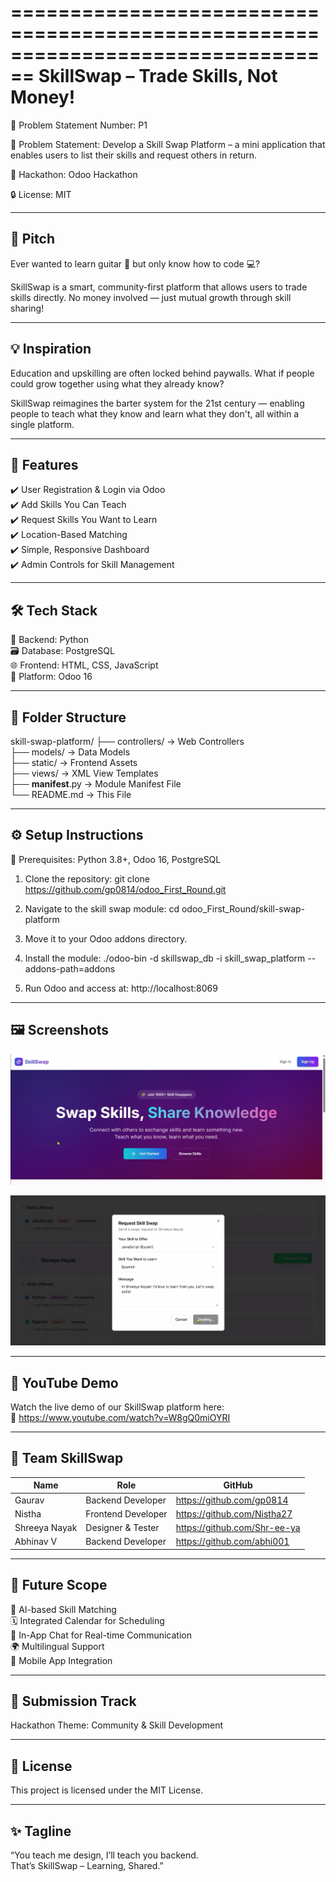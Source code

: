 ================================================================================
                              SkillSwap – Trade Skills, Not Money!
================================================================================

📌 Problem Statement Number: P1

📌 Problem Statement:
Develop a Skill Swap Platform – a mini application that enables users to list 
their skills and request others in return.

🎯 Hackathon: Odoo Hackathon

🔒 License: MIT

--------------------------------------------------------------------------------
🧠 Pitch
--------------------------------------------------------------------------------
Ever wanted to learn guitar 🎸 but only know how to code 💻?

SkillSwap is a smart, community-first platform that allows users to trade 
skills directly. No money involved — just mutual growth through skill sharing!

--------------------------------------------------------------------------------
💡 Inspiration
--------------------------------------------------------------------------------
Education and upskilling are often locked behind paywalls. What if people could
grow together using what they already know?

SkillSwap reimagines the barter system for the 21st century — enabling people 
to teach what they know and learn what they don't, all within a single platform.

--------------------------------------------------------------------------------
🌟 Features
--------------------------------------------------------------------------------
✔️ User Registration & Login via Odoo  
✔️ Add Skills You Can Teach  
✔️ Request Skills You Want to Learn  
✔️ Location-Based Matching  
✔️ Simple, Responsive Dashboard  
✔️ Admin Controls for Skill Management

--------------------------------------------------------------------------------
🛠️ Tech Stack
--------------------------------------------------------------------------------
🔧 Backend: Python   
🗃️ Database: PostgreSQL  
🌐 Frontend: HTML, CSS, JavaScript  
🧱 Platform: Odoo 16

--------------------------------------------------------------------------------
📁 Folder Structure
--------------------------------------------------------------------------------
skill-swap-platform/
├── controllers/         -> Web Controllers  
├── models/              -> Data Models  
├── static/              -> Frontend Assets   
├── views/               -> XML View Templates  
├── __manifest__.py      -> Module Manifest File  
└── README.md            -> This File

--------------------------------------------------------------------------------
⚙️ Setup Instructions
--------------------------------------------------------------------------------
🔹 Prerequisites: Python 3.8+, Odoo 16, PostgreSQL

1. Clone the repository:
   git clone https://github.com/gp0814/odoo_First_Round.git

2. Navigate to the skill swap module:
   cd odoo_First_Round/skill-swap-platform

3. Move it to your Odoo addons directory.

4. Install the module:
   ./odoo-bin -d skillswap_db -i skill_swap_platform --addons-path=addons

5. Run Odoo and access at:
   http://localhost:8069

--------------------------------------------------------------------------------
🖼️ Screenshots 
--------------------------------------------------------------------------------
![Screenshot](https://github.com/gp0814/odoo_First_Round/blob/main/skill-swap-platform/skillswap.png)

![Request Screen](https://github.com/gp0814/odoo_First_Round/blob/main/skill-swap-platform/request%20skill.png)

--------------------------------------------------------------------------------
🎥 YouTube Demo
--------------------------------------------------------------------------------
Watch the live demo of our SkillSwap platform here:  
🔗 https://www.youtube.com/watch?v=W8gQ0miOYRI

--------------------------------------------------------------------------------
👥 Team SkillSwap
--------------------------------------------------------------------------------
| Name           | Role               | GitHub                          |
|----------------|--------------------|----------------------------------|
| Gaurav         | Backend Developer  | https://github.com/gp0814       |
| Nistha         | Frontend Developer | https://github.com/Nistha27     |
| Shreeya Nayak  | Designer & Tester  | https://github.com/Shr-ee-ya    |
| Abhinav V      | Backend Developer  | https://github.com/abhi001      |

--------------------------------------------------------------------------------
🚀 Future Scope
--------------------------------------------------------------------------------
🔮 AI-based Skill Matching  
🗓️ Integrated Calendar for Scheduling  
💬 In-App Chat for Real-time Communication  
🌍 Multilingual Support  
📱 Mobile App Integration

--------------------------------------------------------------------------------
🏁 Submission Track
--------------------------------------------------------------------------------
Hackathon Theme: Community & Skill Development  

--------------------------------------------------------------------------------
📜 License
--------------------------------------------------------------------------------
This project is licensed under the MIT License.

--------------------------------------------------------------------------------
✨ Tagline
--------------------------------------------------------------------------------
“You teach me design, I’ll teach you backend.  
That’s SkillSwap – Learning, Shared.”
